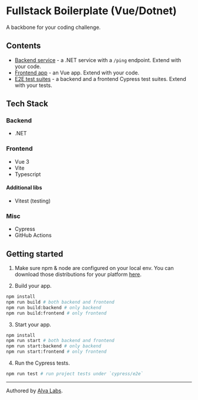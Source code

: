# Fullstack Boilerplate (Vue/Dotnet)

A backbone for your coding challenge.

## Contents

- [Backend service](app-backend) - a .NET service with a `/ping` endpoint. Extend with your code.
- [Frontend app](app-frontend) - an Vue app. Extend with your code.
- [E2E test suites](cypress/e2e) - a backend and a frontend Cypress test suites. Extend with your tests.

## Tech Stack

### Backend

- .NET

### Frontend

- Vue 3
- Vite
- Typescript

#### Additional libs

- Vitest (testing)

### Misc

- Cypress
- GitHub Actions

## Getting started

1. Make sure npm & node are configured on your local env. You can download those distributions for your platform [here](https://nodejs.org/en/download/).

2. Build your app.

```bash
npm install
npm run build # both backend and frontend
npm run build:backend # only backend
npm run build:frontend # only frontend
```

3. Start your app.

```bash
npm install
npm run start # both backend and frontend
npm run start:backend # only backend
npm run start:frontend # only frontend
```

4. Run the Cypress tests.

```bash
npm run test # run project tests under `cypress/e2e`
```

---

Authored by [Alva Labs](https://www.alvalabs.io/).
